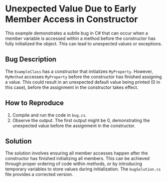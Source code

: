 # Unexpected Value Due to Early Member Access in Constructor

This example demonstrates a subtle bug in C# that can occur when a member variable is accessed within a method before the constructor has fully initialized the object.  This can lead to unexpected values or exceptions.

## Bug Description
The `ExampleClass` has a constructor that initializes `MyProperty`. However, `MyMethod` accesses `MyProperty` before the constructor has finished assigning a value.  This could result in an unexpected default value being printed (0 in this case), before the assignment in the constructor takes effect. 

## How to Reproduce
1. Compile and run the code in `bug.cs`.
2. Observe the output. The first output might be 0, demonstrating the unexpected value before the assignment in the constructor.

## Solution
The solution involves ensuring all member accesses happen after the constructor has finished initializing all members. This can be achieved through proper ordering of code within methods, or by introducing temporary variables to store values during initialization. The `bugSolution.cs` file provides a corrected version.